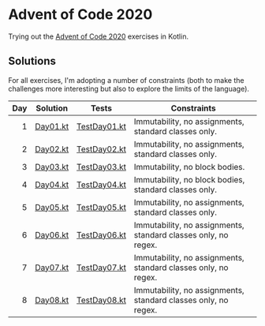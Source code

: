 # Advent of Code 2020

Trying out the [Advent of Code 2020](https://adventofcode.com) exercises in Kotlin.

## Solutions

For all exercises, I'm adopting a number of constraints (both to make the challenges more interesting but also to
explore the limits of the language).

| Day | Solution   | Tests          | Constraints                                                    |
| --: | ---------- | -------------- | -------------------------------------------------------------- |
|   1 | [Day01.kt] | [TestDay01.kt] | Immutability, no assignments, standard classes only.           |
|   2 | [Day02.kt] | [TestDay02.kt] | Immutability, no assignments, standard classes only.           |
|   3 | [Day03.kt] | [TestDay03.kt] | Immutability, no block bodies.                                 |
|   4 | [Day04.kt] | [TestDay04.kt] | Immutability, no block bodies, standard classes only.          |
|   5 | [Day05.kt] | [TestDay05.kt] | Immutability, no assignments, standard classes only.           |
|   6 | [Day06.kt] | [TestDay06.kt] | Immutability, no assignments, standard classes only, no regex. |
|   7 | [Day07.kt] | [TestDay07.kt] | Immutability, no assignments, standard classes only, no regex. |
|   8 | [Day08.kt] | [TestDay08.kt] | Immutability, no assignments, standard classes only, no regex. |

[Day01.kt]: src/main/kotlin/Day01.kt
[Day02.kt]: src/main/kotlin/Day02.kt
[Day03.kt]: src/main/kotlin/Day03.kt
[Day04.kt]: src/main/kotlin/Day04.kt
[Day05.kt]: src/main/kotlin/Day05.kt
[Day06.kt]: src/main/kotlin/Day06.kt
[Day07.kt]: src/main/kotlin/Day07.kt
[Day08.kt]: src/main/kotlin/Day08.kt

[TestDay01.kt]: src/test/kotlin/TestDay01.kt
[TestDay02.kt]: src/test/kotlin/TestDay02.kt
[TestDay03.kt]: src/test/kotlin/TestDay03.kt
[TestDay04.kt]: src/test/kotlin/TestDay04.kt
[TestDay05.kt]: src/test/kotlin/TestDay05.kt
[TestDay06.kt]: src/test/kotlin/TestDay06.kt
[TestDay07.kt]: src/test/kotlin/TestDay07.kt
[TestDay08.kt]: src/test/kotlin/TestDay08.kt